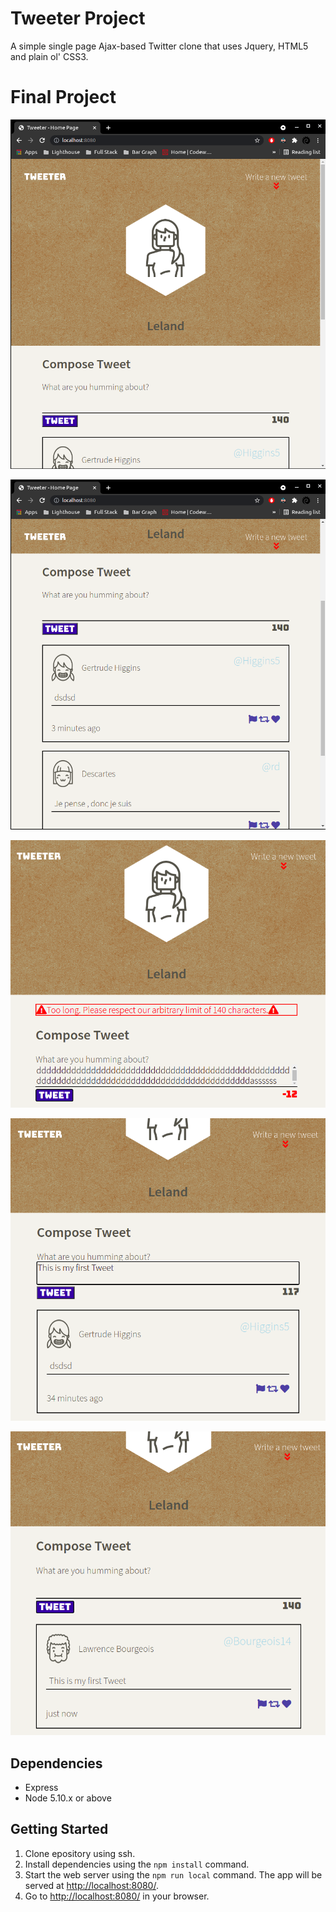 # Tweeter Project

A simple single page Ajax-based Twitter clone that uses Jquery, HTML5 and plain ol' CSS3.

# Final Project
!["Landing page when you load the app."](https://github.com/lmckibben/tweeter/blob/master/docs/top-of-page.png)

!["Scrolling down the page, the nav bar stays locked to the top of the screen."](https://github.com/lmckibben/tweeter/blob/master/docs/scroll-nav-sticks.png)

!["Error slides down if trying to post a tweet that exceeds the character limit."](https://github.com/lmckibben/tweeter/blob/master/docs/error-to-many-char.png)

!["Writing your first tweet."](https://github.com/lmckibben/tweeter/blob/master/docs/write-first-tweet.png)

!["Posting your first tweet."](https://github.com/lmckibben/tweeter/blob/master/docs/post-first-tweet.png)

## Dependencies

- Express
- Node 5.10.x or above

## Getting Started

1. Clone epository using ssh.
2. Install dependencies using the `npm install` command.
3. Start the web server using the `npm run local` command. The app will be served at <http://localhost:8080/>.
4. Go to <http://localhost:8080/> in your browser.